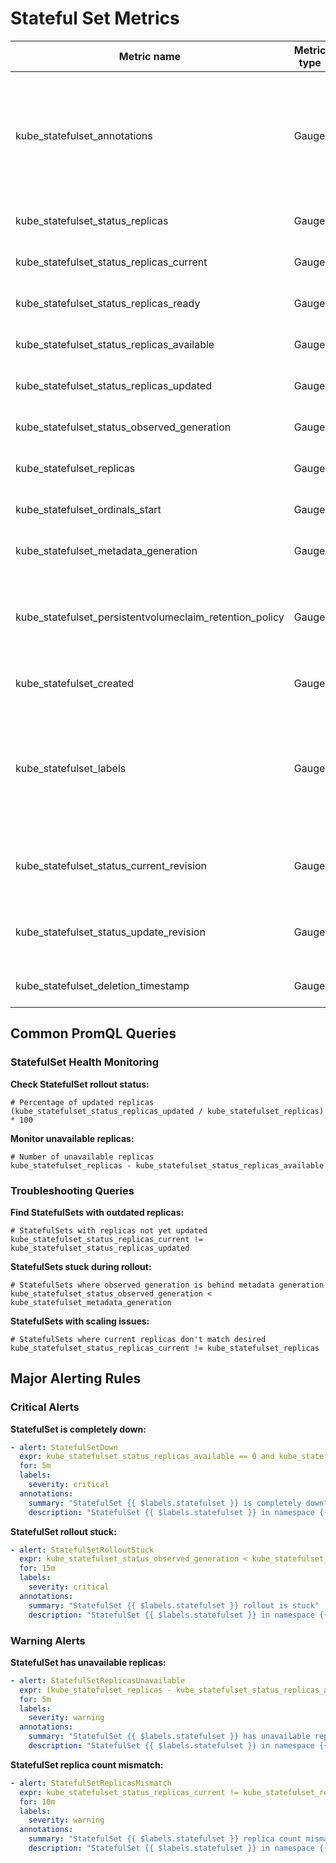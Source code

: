 # Stateful Set Metrics

| Metric name                                             | Metric type | Description                                                                                                                             | Labels/tags                                                                                                                                                                                                         | Status       |
| ------------------------------------------------------- | ----------- | --------------------------------------------------------------------------------------------------------------------------------------- | ------------------------------------------------------------------------------------------------------------------------------------------------------------------------------------------------------------------- | ------------ |
| kube_statefulset_annotations                            | Gauge       | Kubernetes annotations converted to Prometheus labels controlled via [--metric-annotations-allowlist](../../developer/cli-arguments.md) | `statefulset`=&lt;statefulset-name&gt; <br> `namespace`=&lt;statefulset-namespace&gt; <br> `annotation_STATEFULSET_ANNOTATION`=&lt;STATEFULSET_ANNOTATION&gt;                                                       | EXPERIMENTAL |
| kube_statefulset_status_replicas                        | Gauge       |                                                                                                                                         | `statefulset`=&lt;statefulset-name&gt; <br> `namespace`=&lt;statefulset-namespace&gt;                                                                                                                               | STABLE       |
| kube_statefulset_status_replicas_current                | Gauge       |                                                                                                                                         | `statefulset`=&lt;statefulset-name&gt; <br> `namespace`=&lt;statefulset-namespace&gt;                                                                                                                               | STABLE       |
| kube_statefulset_status_replicas_ready                  | Gauge       |                                                                                                                                         | `statefulset`=&lt;statefulset-name&gt; <br> `namespace`=&lt;statefulset-namespace&gt;                                                                                                                               | STABLE       |
| kube_statefulset_status_replicas_available              | Gauge       |                                                                                                                                         | `statefulset`=&lt;statefulset-name&gt; <br> `namespace`=&lt;statefulset-namespace&gt;                                                                                                                               | STABLE       |
| kube_statefulset_status_replicas_updated                | Gauge       |                                                                                                                                         | `statefulset`=&lt;statefulset-name&gt; <br> `namespace`=&lt;statefulset-namespace&gt;                                                                                                                               | STABLE       |
| kube_statefulset_status_observed_generation             | Gauge       |                                                                                                                                         | `statefulset`=&lt;statefulset-name&gt; <br> `namespace`=&lt;statefulset-namespace&gt;                                                                                                                               | STABLE       |
| kube_statefulset_replicas                               | Gauge       |                                                                                                                                         | `statefulset`=&lt;statefulset-name&gt; <br> `namespace`=&lt;statefulset-namespace&gt;                                                                                                                               | STABLE       |
| kube_statefulset_ordinals_start                         | Gauge       |                                                                                                                                         | `statefulset`=&lt;statefulset-name&gt; <br> `namespace`=&lt;statefulset-namespace&gt;                                                                                                                               | STABLE       |
| kube_statefulset_metadata_generation                    | Gauge       |                                                                                                                                         | `statefulset`=&lt;statefulset-name&gt; <br> `namespace`=&lt;statefulset-namespace&gt;                                                                                                                               | STABLE       |
| kube_statefulset_persistentvolumeclaim_retention_policy | Gauge       |                                                                                                                                         | `statefulset`=&lt;statefulset-name&gt; <br> `namespace`=&lt;statefulset-namespace&gt; <br> `when_deleted`=&lt;statefulset-when-deleted-pvc-policy&gt; <br> `when_scaled`=&lt;statefulset-when-scaled-pvc-policy&gt; | EXPERIMENTAL |
| kube_statefulset_created                                | Gauge       |                                                                                                                                         | `statefulset`=&lt;statefulset-name&gt; <br> `namespace`=&lt;statefulset-namespace&gt;                                                                                                                               | STABLE       |
| kube_statefulset_labels                                 | Gauge       | Kubernetes labels converted to Prometheus labels controlled via [--metric-labels-allowlist](../../developer/cli-arguments.md)           | `statefulset`=&lt;statefulset-name&gt; <br> `namespace`=&lt;statefulset-namespace&gt; <br> `label_STATEFULSET_LABEL`=&lt;STATEFULSET_LABEL&gt;                                                                      | STABLE       |
| kube_statefulset_status_current_revision                | Gauge       |                                                                                                                                         | `statefulset`=&lt;statefulset-name&gt; <br> `namespace`=&lt;statefulset-namespace&gt; <br> `revision`=&lt;statefulset-current-revision&gt;                                                                          | STABLE       |
| kube_statefulset_status_update_revision                 | Gauge       |                                                                                                                                         | `statefulset`=&lt;statefulset-name&gt; <br> `namespace`=&lt;statefulset-namespace&gt; <br> `revision`=&lt;statefulset-update-revision&gt;                                                                           | STABLE       |
| kube_statefulset_deletion_timestamp                     | Gauge       | Unix deletion timestamp                                                                                                                 | `statefulset`=&lt;statefulset-name&gt; <br> `namespace`=&lt;statefulset-namespace&gt;                                                                                                                               | EXPERIMENTAL |

## Common PromQL Queries

### StatefulSet Health Monitoring

**Check StatefulSet rollout status:**
```promql
# Percentage of updated replicas
(kube_statefulset_status_replicas_updated / kube_statefulset_replicas) * 100
```

**Monitor unavailable replicas:**
```promql
# Number of unavailable replicas
kube_statefulset_replicas - kube_statefulset_status_replicas_available
```


### Troubleshooting Queries

**Find StatefulSets with outdated replicas:**
```promql
# StatefulSets with replicas not yet updated
kube_statefulset_status_replicas_current != kube_statefulset_status_replicas_updated
```

**StatefulSets stuck during rollout:**
```promql
# StatefulSets where observed generation is behind metadata generation
kube_statefulset_status_observed_generation < kube_statefulset_metadata_generation
```

**StatefulSets with scaling issues:**
```promql
# StatefulSets where current replicas don't match desired
kube_statefulset_status_replicas_current != kube_statefulset_replicas
```

## Major Alerting Rules

### Critical Alerts

**StatefulSet is completely down:**
```yaml
- alert: StatefulSetDown
  expr: kube_statefulset_status_replicas_available == 0 and kube_statefulset_replicas > 0
  for: 5m
  labels:
    severity: critical
  annotations:
    summary: "StatefulSet {{ $labels.statefulset }} is completely down"
    description: "StatefulSet {{ $labels.statefulset }} in namespace {{ $labels.namespace }} has no available replicas despite having {{ $labels.replicas }} desired replicas."
```

**StatefulSet rollout stuck:**
```yaml
- alert: StatefulSetRolloutStuck
  expr: kube_statefulset_status_observed_generation < kube_statefulset_metadata_generation
  for: 15m
  labels:
    severity: critical
  annotations:
    summary: "StatefulSet {{ $labels.statefulset }} rollout is stuck"
    description: "StatefulSet {{ $labels.statefulset }} in namespace {{ $labels.namespace }} has been stuck rolling out for more than 15 minutes."
```

### Warning Alerts

**StatefulSet has unavailable replicas:**
```yaml
- alert: StatefulSetReplicasUnavailable
  expr: (kube_statefulset_replicas - kube_statefulset_status_replicas_available) > 0
  for: 5m
  labels:
    severity: warning
  annotations:
    summary: "StatefulSet {{ $labels.statefulset }} has unavailable replicas"
    description: "StatefulSet {{ $labels.statefulset }} in namespace {{ $labels.namespace }} has {{ $value }} unavailable replicas."
```

**StatefulSet replica count mismatch:**
```yaml
- alert: StatefulSetReplicasMismatch
  expr: kube_statefulset_status_replicas_current != kube_statefulset_replicas
  for: 10m
  labels:
    severity: warning
  annotations:
    summary: "StatefulSet {{ $labels.statefulset }} replica count mismatch"
    description: "StatefulSet {{ $labels.statefulset }} in namespace {{ $labels.namespace }} has {{ $labels.status_replicas_current }} current replicas but {{ $labels.replicas }} are desired."
```
